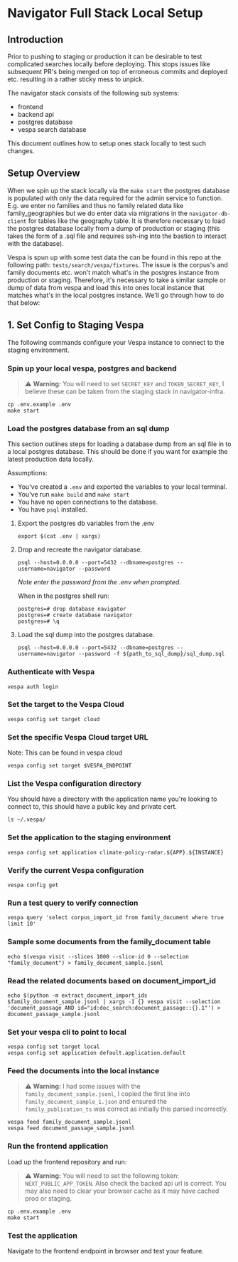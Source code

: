# Navigator Full Stack Local Setup

## Introduction

Prior to pushing to staging or production it can be desirable to test
complicated searches locally before deploying. This stops issues like subsequent
PR's being merged on top of erroneous commits and deployed etc. resulting in a
rather sticky mess to unpick.

The navigator stack consists of the following sub systems:

- frontend
- backend api
- postgres database
- vespa search database

This document outlines how to setup ones stack locally to test such changes.

## Setup Overview

When we spin up the stack locally via the `make start` the postgres database is
populated with only the data required for the admin service to function. E.g. we
enter no families and thus no family related data like family_geographies but we
do enter data via migrations in the `navigator-db-client` for tables like the
geography table. It is therefore necessary to load the postgres database locally
from a dump of production or staging (this takes the form of a .sql file and
requires ssh-ing into the bastion to interact with the database).

Vespa is spun up with some test data the can be found in this repo at the
following path: `tests/search/vespa/fixtures`. The issue is the corpus's and
family documents etc. won't match what's in the postgres instance from
production or staging. Therefore, it's necessary to take a similar sample or
dump of data from vespa and load this into ones local instance that matches
what's in the local postgres instance. We'll go through how to do that below:

## 1. Set Config to Staging Vespa

The following commands configure your Vespa instance to connect to the staging
environment.

### Spin up your local vespa, postgres and backend

> ⚠️ **Warning:** You will need to set `SECRET_KEY` and `TOKEN_SECRET_KEY`, I
> believe these can be taken from the staging stack in navigator-infra.

```shell
cp .env.example .env
make start
```

### Load the postgres database from an sql dump

This section outlines steps for loading a database dump from an sql file in to a
local postgres database. This should be done if you want for example the latest
production data locally.

Assumptions:

- You've created a `.env` and exported the variables to your local terminal.
- You've run `make build` and `make start`
- You have no open connections to the database.
- You have `psql` installed.

1. Export the postgres db variables from the .env

   ```shell
   export $(cat .env | xargs)
   ```

2. Drop and recreate the navigator database.

   ```shell
   psql --host=0.0.0.0 --port=5432 --dbname=postgres --username=navigator --password
   ```

   _Note enter the password from the .env when prompted._

   When in the postgres shell run:

   ```shell
   postgres=# drop database navigator
   postgres=# create database navigator
   postgres=# \q
   ```

3. Load the sql dump into the postgres database.

   ```shell
   psql --host=0.0.0.0 --port=5432 --dbname=postgres --username=navigator --password -f ${path_to_sql_dump}/sql_dump.sql
   ```

### Authenticate with Vespa

```shell
vespa auth login
```

### Set the target to the Vespa Cloud

```shell
vespa config set target cloud
```

### Set the specific Vespa Cloud target URL

Note: This can be found in vespa cloud

```shell
vespa config set target $VESPA_ENDPOINT
```

### List the Vespa configuration directory

You should have a directory with the application name you're looking to connect
to, this should have a public key and private cert.

```shell
ls ~/.vespa/
```

### Set the application to the staging environment

```shell
vespa config set application climate-policy-radar.${APP}.${INSTANCE}
```

### Verify the current Vespa configuration

```shell
vespa config get
```

### Run a test query to verify connection

```shell
vespa query 'select corpus_import_id from family_document where true limit 10'
```

### Sample some documents from the family_document table

```shell
echo $(vespa visit --slices 1000 --slice-id 0 --selection "family_document") > family_document_sample.jsonl
```

### Read the related documents based on document_import_id

```shell
echo $(python -m extract_document_import_ids $family_document_sample.jsonl | xargs -I {} vespa visit --selection 'document_passage AND id="id:doc_search:document_passage::{}.1"') > document_passage_sample.jsonl
```

### Set your vespa cli to point to local

```shell
vespa config set target local
vespa config set application default.application.default
```

### Feed the documents into the local instance

> ⚠️ **Warning:** I had some issues with the `family_document_sample.jsonl`, I
> copied the first line into `family_document_sample_1.json` and ensured the
> `family_publication_ts` was correct as initially this parsed incorrectly.

```shell
vespa feed family_document_sample.jsonl
vespa feed document_passage_sample.jsonl
```

### Run the frontend application

Load up the frontend repository and run:

> ⚠️ **Warning:** You will need to set the following token:
> `NEXT_PUBLIC_APP_TOKEN`. Also check the backed api url is correct. You may
> also need to clear your browser cache as it may have cached prod or staging.

```shell
cp .env.example .env
make start
```

### Test the application

Navigate to the frontend endpoint in browser and test your feature.
